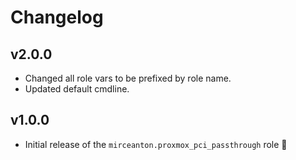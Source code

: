 # Changelog

## v2.0.0

* Changed all role vars to be prefixed by role name.
* Updated default cmdline.

## v1.0.0

* Initial release of the `mirceanton.proxmox_pci_passthrough` role 🚀

